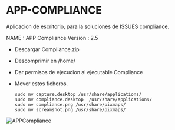 # APP-COMPLIANCE
Aplicacion de escritorio, para la soluciones de ISSUES compliance.

NAME : APP Compliance
Version : 2.5



- Descargar Compliance.zip

- Descomprimir en /home/

- Dar permisos de ejecucion al ejecutable Compliance

- Mover estos ficheros.
	```
	sudo mv capture.desktop /usr/share/applications/
	sudo mv compliance.desktop  /usr/share/applications/
	sudo mv compliance.png /usr/share/pixmaps/
	sudo mv screamshot.png /usr/share/pixmaps/
	```
![APPCompliance](https://user-images.githubusercontent.com/86171869/159774005-f06ec648-4988-48c9-bebc-e332930437b8.png)
